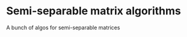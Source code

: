 Semi-separable matrix algorithms
===============================

A bunch of algos for semi-separable matrices
